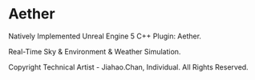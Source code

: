 # Aether

Natively Implemented Unreal Engine 5 C++ Plugin: Aether.

Real-Time Sky & Environment & Weather Simulation.

Copyright Technical Artist - Jiahao.Chan, Individual. All Rights Reserved.
